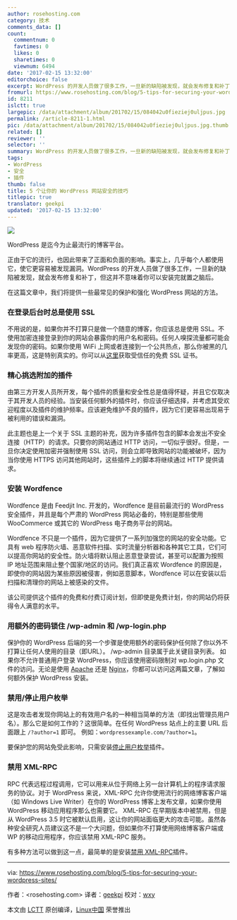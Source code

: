 ```yaml
---
author: rosehosting.com
category: 技术
comments_data: []
count:
  commentnum: 0
  favtimes: 0
  likes: 0
  sharetimes: 0
  viewnum: 6494
date: '2017-02-15 13:32:00'
editorchoice: false
excerpt: WordPress 的开发人员做了很多工作，一旦新的缺陷被发现，就会发布修复和补丁，但这并不意味着你可以安装完就置之脑后。
fromurl: https://www.rosehosting.com/blog/5-tips-for-securing-your-wordpress-sites/
id: 8211
islctt: true
largepic: /data/attachment/album/201702/15/084042u0fieziej0uljpus.jpg
permalink: /article-8211-1.html
pic: /data/attachment/album/201702/15/084042u0fieziej0uljpus.jpg.thumb.jpg
related: []
reviewer: ''
selector: ''
summary: WordPress 的开发人员做了很多工作，一旦新的缺陷被发现，就会发布修复和补丁，但这并不意味着你可以安装完就置之脑后。
tags:
- WordPress
- 安全
- 插件
thumb: false
title: 5 个让你的 WordPress 网站安全的技巧
titlepic: true
translator: geekpi
updated: '2017-02-15 13:32:00'
---
```


![](/data/attachment/album/201702/15/084042u0fieziej0uljpus.jpg)


WordPress 是迄今为止最流行的博客平台。


正由于它的流行，也因此带来了正面和负面的影响。事实上，几乎每个人都使用它，使它更容易被发现漏洞。WordPress 的开发人员做了很多工作，一旦新的缺陷被发现，就会发布修复和补丁，但这并不意味着你可以安装完就置之脑后。


在这篇文章中，我们将提供一些最常见的保护和强化 WordPress 网站的方法。


### 在登录后台时总是使用 SSL


不用说的是，如果你并不打算只是做一个随意的博客，你应该总是使用 SSL。不使用加密连接登录到你的网站会暴露你的用户名和密码。任何人嗅探流量都可能会发现你的密码。如果你使用 WiFi 上网或者连接到一个公共热点，那么你被黑的几率更高，这是特别真实的。你可以从[这里](https://letsencrypt.org/)获取受信任的免费 SSL 证书。


### 精心挑选附加的插件


由第三方开发人员所开发，每个插件的质量和安全性总是值得怀疑，并且它仅取决于其开发人员的经验。当安装任何额外的插件时，你应该仔细选择，并考虑其受欢迎程度以及插件的维护频率。应该避免维护不良的插件，因为它们更容易出现易于被利用的错误和漏洞。


此主题也是上一个关于 SSL 主题的补充，因为许多插件包含的脚本会发出不安全连接（HTTP）的请求。只要你的网站通过 HTTP 访问，一切似乎很好。但是，一旦你决定使用加密并强制使用 SSL 访问，则会立即导致网站的功能被破坏，因为当你使用 HTTPS 访问其他网站时，这些插件上的脚本将继续通过 HTTP 提供请求。


### 安装 Wordfence


Wordfence 是由 Feedjit Inc. 开发的，Wordfence 是目前最流行的 WordPress 安全插件，并且是每个严肃的 WordPress 网站必备的，特别是那些使用 WooCommerce 或其它的 WordPress 电子商务平台的网站。


Wordfence 不只是一个插件，因为它提供了一系列加强您的网站的安全功能。它具有 web 程序防火墙、恶意软件扫描、实时流量分析器和各种其它工具，它们可以提高你网站的安全性。防火墙将默认阻止恶意登录尝试，甚至可以配置为按照 IP 地址范围来阻止整个国家/地区的访问。我们真正喜欢 Wordfence 的原因是，即使你的网站因为某些原因被侵害，例如恶意脚本，Wordfence 可以在安装以后扫描和清理你的网站上被感染的文件。


该公司提供这个插件的免费和付费订阅计划，但即使是免费计划，你的网站仍将获得令人满意的水平。


### 用额外的密码锁住 /wp-admin 和 /wp-login.php


保护你的 WordPress 后端的另一个步骤是使用额外的密码保护任何除了你以外不打算让任何人使用的目录（即URL）。 /wp-admin 目录属于此关键目录列表。 如果你不允许普通用户登录 WordPress，你应该使用密码限制对 wp.login.php 文件的访问。无论是使用 [Apache](/article-5731-1.html) 还是 [Nginx](/article-5229-1.html)，你都可以访问这两篇文章，了解如何额外保护 WordPress 安装。


### 禁用/停止用户枚举


这是攻击者发现你网站上的有效用户名的一种相当简单的方法（即找出管理员用户名）。那么它是如何工作的？这很简单。在任何 WordPress 站点上的主要 URL 后面跟上 `/?author=1` 即可。 例如：`wordpressexample.com/?author=1`。


要保护您的网站免受此影响，只需安装[停止用户枚举](https://wordpress.org/plugins/stop-user-enumeration/)插件。


### 禁用 XML-RPC


RPC 代表远程过程调用，它可以用来从位于网络上另一台计算机上的程序请求服务的协议。对于 WordPress 来说，XML-RPC 允许你使用流行的网络博客客户端（如 Windows Live Writer）在你的 WordPress 博客上发布文章，如果你使用 WordPress 移动应用程序那么也需要它。 XML-RPC 在早期版本中被禁用，但是从 WordPress 3.5 时它被默认启用，这让你的网站面临更大的攻击可能。虽然各种安全研究人员建议这不是一个大问题，但如果你不打算使用网络博客客户端或 WP 的移动应用程序，你应该禁用 XML-RPC 服务。


有多种方法可以做到这一点，最简单的是安装[禁用 XML-RPC](https://wordpress.org/plugins/disable-xml-rpc/)插件。




---


via: <https://www.rosehosting.com/blog/5-tips-for-securing-your-wordpress-sites/>


作者：<rosehosting.com> 译者：[geekpi](https://github.com/geekpi) 校对：[wxy](https://github.com/wxy)


本文由 [LCTT](https://github.com/LCTT/TranslateProject) 原创编译，[Linux中国](https://linux.cn/) 荣誉推出